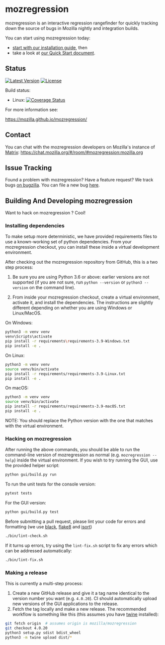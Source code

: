 # mozregression

mozregression is an interactive regression rangefinder for quickly tracking down the source of bugs in Mozilla nightly and integration builds.

You can start using mozregression today:

- [start with our installation guide](https://mozilla.github.io/mozregression/install.html), then
- take a look at [our Quick Start document](https://mozilla.github.io/mozregression/quickstart.html).

## Status

[![Latest Version](https://img.shields.io/pypi/v/mozregression.svg)](https://pypi.python.org/pypi/mozregression/)
[![License](https://img.shields.io/pypi/l/mozregression.svg)](https://pypi.python.org/pypi/mozregression/)

Build status:

- Linux:
  [![Coverage Status](https://img.shields.io/coveralls/mozilla/mozregression.svg)](https://coveralls.io/r/mozilla/mozregression)

For more information see:

https://mozilla.github.io/mozregression/

## Contact

You can chat with the mozregression developers on Mozilla's instance of [Matrix](https://chat.mozilla.org/#/room/#mozregression:mozilla.org): https://chat.mozilla.org/#/room/#mozregression:mozilla.org

## Issue Tracking

Found a problem with mozregression? Have a feature request? We track bugs [on bugzilla](https://bugzilla.mozilla.org/buglist.cgi?quicksearch=product%3ATesting%20component%3Amozregression&list_id=14890897).
You can file a new bug [here](https://bugzilla.mozilla.org/enter_bug.cgi?product=Testing&component=mozregression).

## Building And Developing mozregression

Want to hack on mozregression ? Cool!

### Installing dependencies

To make setup more deterministic, we have provided requirements files to use a known-working
set of python dependencies. From your mozregression checkout, you can install these inside
a virtual development environment.

After checking out the mozregression repository from GitHub, this is a two step process:

1. Be sure you are using Python 3.6 or above: earlier versions are not supported (if you
   are not sure, run `python --version` or `python3 --version` on the command line).

2. From inside your mozregression checkout, create a virtual environment, activate it, and install the dependencies. The instructions are slightly different depending on whether you are using Windows or Linux/MacOS.


On Windows:

```bash
python3 -m venv venv
venv\Scripts\activate
pip install -r requirements\requirements-3.9-Windows.txt
pip install -e .
```

On Linux:

```bash
python3 -m venv venv
source venv/bin/activate
pip install -r requirements/requirements-3.9-Linux.txt
pip install -e .
```

On macOS:

```bash
python3 -m venv venv
source venv/bin/activate
pip install -r requirements/requirements-3.9-macOS.txt
pip install -e .
```

NOTE: You should replace the Python version with the one that matches with the virtual environment.

### Hacking on mozregression

After running the above commands, you should be able to run the command-line version of
mozregression as normal (e.g. `mozregression --help`) inside the virtual environment. If
you wish to try running the GUI, use the provided helper script:

```bash
python gui/build.py run
```

To run the unit tests for the console version:

```bash
pytest tests
```

For the GUI version:

```bash
python gui/build.py test
```

Before submitting a pull request, please lint your code for errors and formatting (we use [black](https://black.readthedocs.io/en/stable/), [flake8](https://flake8.pycqa.org/en/latest/) and [isort](https://isort.readthedocs.io/en/latest/))

```bash
./bin/lint-check.sh
```

If it turns up errors, try using the `lint-fix.sh` script to fix any errors which can be addressed automatically:

```bash
./bin/lint-fix.sh
```

### Making a release

This is currently a multi-step process:

1. Create a new GitHub release and give it a tag name identical to the version number you want (e.g. `4.0.20`).
   CI should automatically upload new versions of the GUI applications to the release.
2. Fetch the tag locally and make a new release. The recommended workflow is something like this (this assumes you have [twine](https://pypi.org/project/twine/) installed):

```bash
git fetch origin  # assumes origin is mozilla/mozregression
git checkout 4.0.20
python3 setup.py sdist bdist_wheel
python3 -m twine upload dist/*
```
